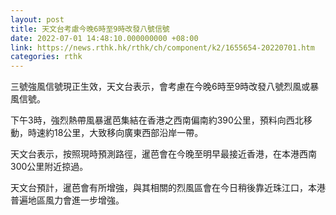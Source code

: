 ```yaml
---
layout: post
title: 天文台考慮今晚6時至9時改發八號信號
date: 2022-07-01 14:48:10.000000000 +08:00
link: https://news.rthk.hk/rthk/ch/component/k2/1655654-20220701.htm
categories: rthk
---
```


三號強風信號現正生效，天文台表示，會考慮在今晚6時至9時改發八號烈風或暴風信號。

下午3時，強烈熱帶風暴暹芭集結在香港之西南偏南約390公里，預料向西北移動，時速約18公里，大致移向廣東西部沿岸一帶。

天文台表示，按照現時預測路徑，暹芭會在今晚至明早最接近香港，在本港西南300公里附近掠過。

天文台預計，暹芭會有所增強，與其相關的烈風區會在今日稍後靠近珠江口，本港普遍地區風力會進一步增強。
